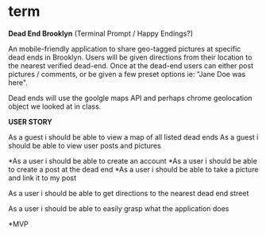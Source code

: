 # term

**Dead End Brooklyn**
(Terminal Prompt / Happy Endings?)


An mobile-friendly application to share geo-tagged pictures at specific dead ends
in Brooklyn.  Users will be given directions from their location to the nearest verified dead-end.
Once at the dead-end users can either post pictures / comments, or be given a few preset options ie: "Jane Doe was here".

Dead ends will use the goolgle maps API and perhaps chrome geolocation object we looked at in class.



**USER STORY**


As a guest  i should be able to view a map of all listed dead ends
As a guest i should be able to view user posts and pictures

*As a user i should be able to create an account
*As a user i should be able to create a post at the dead end
*As a user i should be able to take a picture and link it to my post

As a user i should be able to get directions to the nearest dead end street

As a user i should be able to easily grasp what the application does

*MVP
